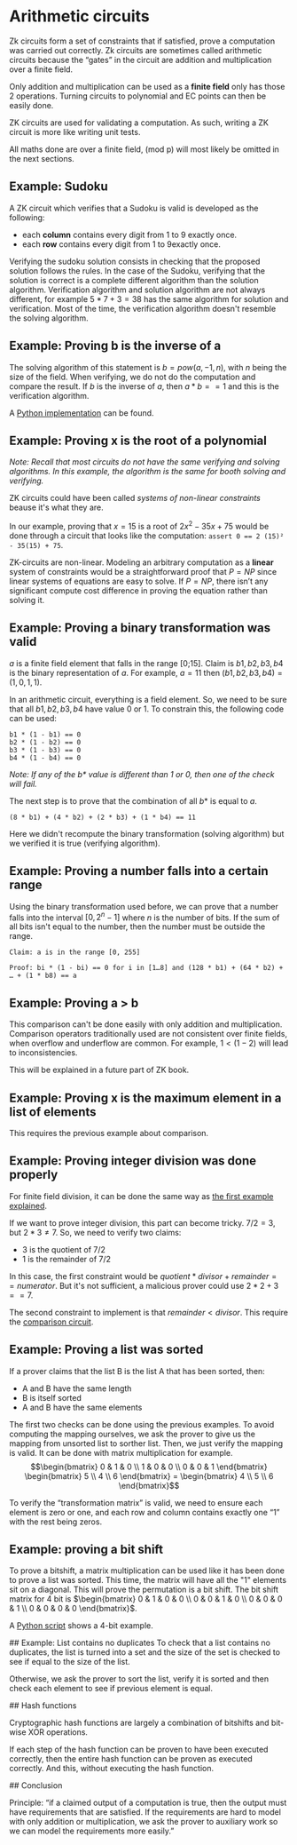 # Arithmetic circuits

Zk circuits form a set of constraints that if satisfied, prove a computation was carried out correctly. Zk circuits are sometimes called arithmetic circuits because the “gates” in the circuit are addition and multiplication over a finite field.

Only addition and multiplication can be used as a **finite field** only has those 2 operations. Turning circuits to polynomial and EC points can then be easily done.

ZK circuits are used for validating a computation. As such, writing a ZK circuit is more like writing unit tests.

All maths done are over a finite field, (mod p) will most likely be omitted in the next sections.

## Example: Sudoku

A ZK circuit which verifies that a Sudoku is valid is developed as the following:
- each **column** contains every digit from 1 to 9 exactly once.
- each **row** contains every digit from 1 to 9exactly once.

Verifying the sudoku solution consists in checking that the proposed solution follows the rules.
In the case of the Sudoku, verifying that the solution is correct is a complete different algorithm than the solution algorithm.
Verification algorithm and solution algorithm are not always different, for example $5*7+3=38$ has the same algorithm for solution and verification.
Most of the time, the verification algorithm doesn't resemble the solving algorithm.


## Example: Proving b is the inverse of a
The solving algorithm of this statement is $b=pow(a, -1, n)$, with $n$ being the size of the field.
When verifying, we do not do the computation and compare the result.
If $b$ is the inverse of $a$, then $a * b == 1$ and this is the verification algorithm.


A [Python implementation](./inverse.py) can be found.


## Example: Proving x is the root of a polynomial

*Note: Recall that most circuits do not have the same verifying and solving algorithms.
In this example, the algorithm is the same for booth solving and verifying.*

ZK circuits could have been called *systems of non-linear constraints* beause it's what they are. 

In our example, proving that $x=15$ is a root of $2x^2 - 35x + 75$ would be done through a circuit that looks like the computation:
`assert 0 == 2 (15)² - 35(15) + 75`.

ZK-circuits are non-linear. Modeling an arbitrary computation as a **linear** system of constraints would be a straightforward proof that $P=NP$ since linear systems of equations are easy to solve. If $P=NP$, there isn’t any significant compute cost difference in proving the equation rather than solving it.

## Example: Proving a binary transformation was valid

$a$ is a finite field element that falls in the range \[0;15\]. Claim is $b1, b2, b3, b4$ is the binary representation of $a$. For example, $a=11$ then $(b1, b2, b3, b4) = (1,0,1,1)$.

In an arithmetic circuit, everything is a field element. So, we need to be sure that all $b1, b2, b3, b4$ have value $0$ or $1$. To constrain this, the following code can be used:
```
b1 * (1 - b1) == 0
b2 * (1 - b2) == 0
b3 * (1 - b3) == 0
b4 * (1 - b4) == 0
```
*Note: If any of the $b*$ value is different than 1 or 0, then one of the check will fail.*

The next step is to prove that the combination of all $b*$ is equal to $a$.
```
(8 * b1) + (4 * b2) + (2 * b3) + (1 * b4) == 11
```

Here we didn't recompute the binary transformation (solving algorithm) but we verified it is true (verifying algorithm).

## Example: Proving a number falls into a certain range
Using the binary transformation used before, we can prove that a number falls into the interval $[0, 2^n-1]$ where $n$ is the number of bits. If the sum of all bits isn't equal to the number, then the number must be outside the range.

```
Claim: a is in the range [0, 255]

Proof: bi * (1 - bi) == 0 for i in [1…8] and (128 * b1) + (64 * b2) + … + (1 * b8) == a
```


## Example: Proving a > b
This comparison can't be done easily with only addition and multiplication.
Comparison operators traditionally used are not consistent over finite fields, when overflow and underflow are common.
For example, $1 < (1-2)$ will lead to inconsistencies.

This will be explained in a future part of ZK book.

## Example: Proving x is the maximum element in a list of elements
This requires the previous example about comparison.

## Example: Proving integer division was done properly
For finite field division, it can be done the same way as [the first example explained](#example-proving-b-is-the-inverse-of-a).

If we want to prove integer division, this part can become tricky. $7/2 = 3$, but $2*3 \neq 7$. So, we need to verify two claims:
- $3$ is the quotient of $7/2$
- $1$ is the remainder of $7/2$

In this case, the first constraint would be $quotient * divisor + remainder == numerator$. But it's not sufficient, a malicious prover could use $2*2 + 3 == 7$.

The second constraint to implement is that $remainder < divisor$. This require the [comparison circuit](#example-proving-a--b).


## Example: Proving a list was sorted

If a prover claims that the list B is the list A that has been sorted, then:
- A and B have the same length
- B is itself sorted
- A and B have the same elements

The first two checks can be done using the previous examples.
To avoid computing the mapping ourselves, we ask the prover to give us the mapping from unsorted list to sorther list.
Then, we just verify the mapping is valid. It can be done with matrix multiplication for example.
$$\begin{bmatrix} 0 & 1 & 0 \\ 1 & 0 & 0 \\ 0 & 0 & 1 \end{bmatrix} \begin{bmatrix} 5 \\ 4 \\ 6 \end{bmatrix} = \begin{bmatrix} 4 \\ 5 \\ 6 \end{bmatrix}$$

To verify the “transformation matrix” is valid, we need to ensure each element is zero or one, and each row and column contains exactly one “1” with the rest being zeros.


## Example: proving a bit shift

To prove a bitshift, a matrix multiplication can be used like it has been done to prove a list was sorted.
This time, the matrix will have all the "1" elements sit on a diagonal.
This will prove the permutation is a bit shift.
The bit shift matrix for 4 bit is $\begin{bmatrix} 0 & 1 & 0 & 0 \\ 0 & 0 & 1 & 0 \\ 0 & 0 & 0 & 1 \\ 0 & 0 & 0 & 0 \end{bmatrix}$.

A [Python script](./bitshift.py) shows a 4-bit example.


## Example: List contains no duplicates
To check that a list contains no duplicates, the list is turned into a set and the size of the set is checked to see if equal to the size of the list.

Otherwise, we ask the prover to sort the list, verify it is sorted and then check each element to see if previous element is equal.

## Hash functions

Cryptographic hash functions are largely a combination of bitshifts and bit-wise XOR operations.

If each step of the hash function can be proven to have been executed correctly, then the entire hash function can be proven as executed correctly.
And this, without executing the hash function.


## Conclusion

Principle: “if a claimed output of a computation is true, then the output must have requirements that are satisfied.
If the requirements are hard to model with only addition or multiplication, we ask the prover to
auxiliary work so we can model the requirements more easily.”

